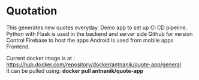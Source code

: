 # Quotation
This generates new quotes everyday. 
Demo app to set up CI CD pipeline.
Python with Flask is used in the backend and server side
Github for version Control
Firebase to host the apps
Android is used from mobile apps Frontend.

Current docker image is at : https://hub.docker.com/repository/docker/antnanik/quote-app/general <br>
It can be pulled using: <b>docker pull antnanik/quote-app</b>
